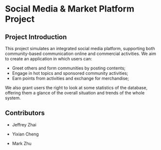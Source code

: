 # Social Media & Market Platform Project

## Project Introduction
This project simulates an integrated social media platform, 
supporting both community-based communication online and commercial activities.
We aim to create an application in which users can:

- Greet others and form communities by posting contents;
- Engage in hot topics and sponsored community activities;
- Earn points from activities and exchange for merchandise;

We also grant users the right to look at some statistics of the database, 
offering them a glance of the overall situation and trends of the whole system.

## Contributors
- Jeffrey Zhai

- Yixian Cheng

- Mark Zhu